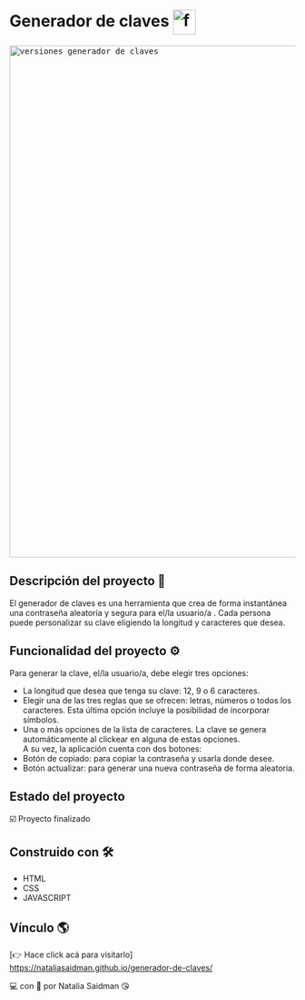 # Generador de claves <img src="https://user-images.githubusercontent.com/107443979/191504423-eae6c866-810d-4dd7-9ddc-0684dcbd0b16.jpg" alt="favicon" width="40" height="44" align="center"/> 
<kbd><img src="https://user-images.githubusercontent.com/107443979/191509669-fa45c4b2-e146-4aec-ba14-95e402b30814.png" alt="versiones generador de claves" width="900" heigth="640"/></kbd>

## Descripción del proyecto 📌
El generador de claves es una herramienta que crea de forma instantánea una contraseña aleatoria y segura para el/la usuario/a .
Cada persona puede personalizar su clave eligiendo la longitud y caracteres que desea.     

## Funcionalidad del proyecto ⚙️
Para generar la clave, el/la usuario/a, debe elegir tres opciones:
- La longitud que desea que tenga su clave: 12, 9 o 6 caracteres.
- Elegir una de las tres reglas que se ofrecen: letras, números o todos los caracteres. Esta última opción incluye la posibilidad de incorporar símbolos.
- Una o más opciones de la lista de caracteres. La clave se genera automáticamente al clickear en alguna de estas opciones.         
A su vez, la aplicación cuenta con dos botones:
- Botón de copiado: para copiar la contraseña y usarla donde desee.
- Botón actualizar: para generar una nueva contraseña de forma aleatoria. 

## Estado del proyecto 
☑️ Proyecto finalizado

## Construido con 🛠
- HTML
- CSS
- JAVASCRIPT    

## Vínculo 🌎
[👉 Hace click acá para visitarlo] https://nataliasaidman.github.io/generador-de-claves/        
     
         
             
💻 con &#128154; por Natalia Saidman 😘

